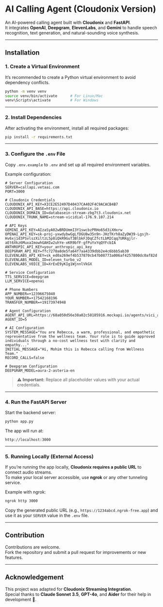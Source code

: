 # AI Calling Agent (Cloudonix Version)

An AI-powered calling agent built with **Cloudonix** and **FastAPI**.  
It integrates **OpenAI**, **Deepgram**, **ElevenLabs**, and **Gemini** to handle speech recognition, text generation, and natural-sounding voice synthesis.

---

## Installation

### 1. Create a Virtual Environment
It’s recommended to create a Python virtual environment to avoid dependency conflicts.

```bash
python -m venv venv
source venv/bin/activate      # For Linux/Mac
venv\Scripts\activate         # For Windows
```

---

### 2. Install Dependencies
After activating the environment, install all required packages:

```bash
pip install -r requirements.txt
```

---

### 3. Configure the `.env` File
Copy `.env.example` to `.env` and set up all required environment variables.

Example configuration:

```env
# Server Configuration
SERVER=callapi.vetaai.com
PORT=3000

# Cloudonix Credentials
CLOUDONIX_API_KEY=XICE2E52497D40437CA402F4C9ACACB4B7
CLOUDONIX_API_BASE=https://api.cloudonix.io
CLOUDONIX_DOMAIN_ID=databasein-stream-zbg7t3.cloudonix.net
CLOUDONIX_TRUNK_NAME=stream-vicidial-176.9.107.214

# API Keys
GEMINI_API_KEY=AIzaSyA02wBRDUmmI3Y1swcbzPRHo65d3iXHxrw
OPENAI_API_KEY=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
ANTHROPIC_API_KEY=your_anthropic_api_key
DEEPGRAM_API_KEY=ffc7270a8de5fa64f7aa4339dbb2e4c6bbb5ab30
ELEVENLABS_API_KEY=sk_ed0a269ef4b537870cb47b08773a006af4257800dc0af82d
ELEVENLABS_MODEL_ID=eleven_turbo_v2
ELEVENLABS_VOICE_ID=XrExE9yKIg1WjnnlVkGX

# Service Configuration
TTS_SERVICE=deepgram
LLM_SERVICE=openai

# Phone Numbers
APP_NUMBER=+12396675040
YOUR_NUMBER=+17542168196
TRANSFER_NUMBER=+19173974948

# Agent Configuration
AGENT_API_URL=https://68a050d56e38a02c58185916.mockapi.io/agents/vici_agents
AGENT_ID=5

# AI Configuration
SYSTEM_MESSAGE="You are Rebecca, a warm, professional, and empathetic representative from the wellness team. Your role is to guide approved individuals through a no-cost wellness test with clarity and empathy..."
INITIAL_MESSAGE="Hi, Mohim this is Rebecca calling from Wellness Team."
RECORD_CALLS=false

# Deepgram Configuration
DEEPGRAM_MODEL=aura-2-asteria-en
```

> ⚠️ **Important:** Replace all placeholder values with your actual credentials.

---

### 4. Run the FastAPI Server
Start the backend server:

```bash
python app.py
```

The app will run at:
```
http://localhost:3000
```

---

### 5. Running Locally (External Access)
If you’re running the app locally, **Cloudonix requires a public URL** to connect audio streams.  
To make your local server accessible, use **ngrok** or any other tunneling service.

Example with ngrok:
```bash
ngrok http 3000
```

Copy the generated public URL (e.g., `https://1234abcd.ngrok-free.app`) and use it as your `SERVER` value in the `.env` file.

---

## Contribution
Contributions are welcome.  
Fork the repository and submit a pull request for improvements or new features.

---

## Acknowledgement
This project was adapted for **Cloudonix Streaming Integration**.  
Special thanks to **Claude Sonnet 3.5**, **GPT-4o**, and **Aider** for their help in development 🦾.
